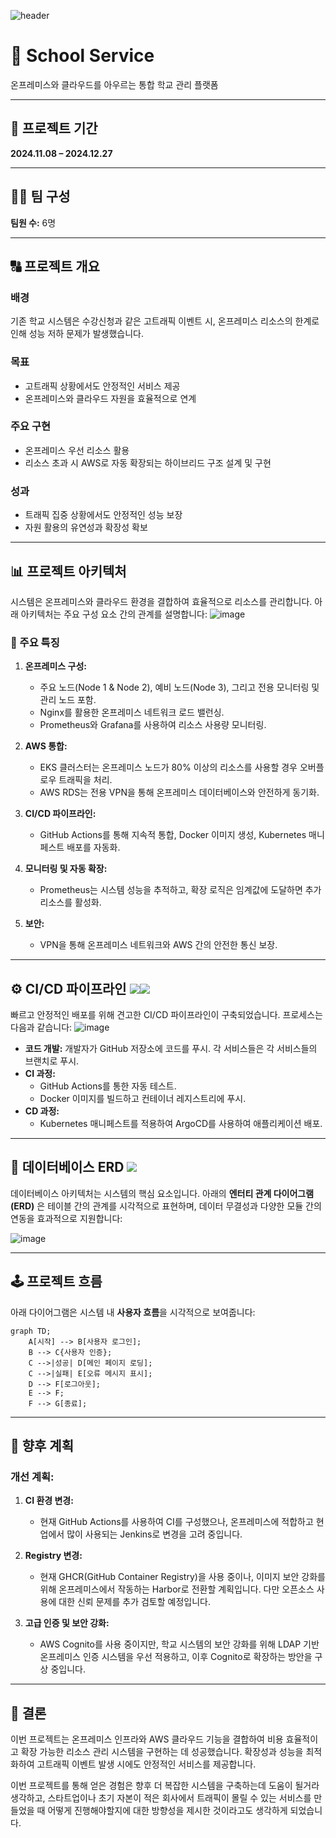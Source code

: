 ![header](https://capsule-render.vercel.app/api?type=waving&color=gradient&customColorList=10&height=200&text=School%20Service&fontSize=50&animation=twinkling&fontAlign=68&fontAlignY=36)
# 🏫 School Service  
온프레미스와 클라우드를 아우르는 통합 학교 관리 플랫폼

---

## 📅 프로젝트 기간
**2024.11.08 – 2024.12.27**

---

## 👨‍💼 팀 구성
**팀원 수:** 6명

---

## 🔠 프로젝트 개요

### 배경
기존 학교 시스템은 수강신청과 같은 고트래픽 이벤트 시, 온프레미스 리소스의 한계로 인해 성능 저하 문제가 발생했습니다.

### 목표
- 고트래픽 상황에서도 안정적인 서비스 제공
- 온프레미스와 클라우드 자원을 효율적으로 연계

### 주요 구현
- 온프레미스 우선 리소스 활용
- 리소스 초과 시 AWS로 자동 확장되는 하이브리드 구조 설계 및 구현

### 성과
- 트래픽 집중 상황에서도 안정적인 성능 보장
- 자원 활용의 유연성과 확장성 확보


---

## 📊 프로젝트 아키텍처

시스템은 온프레미스와 클라우드 환경을 결합하여 효율적으로 리소스를 관리합니다. 아래 아키텍처는 주요 구성 요소 간의 관계를 설명합니다:
![image](https://github.com/user-attachments/assets/f3176884-62c1-4e69-8861-402f6e42ce48)

### 👀 주요 특징
1. **온프레미스 구성:**
   - 주요 노드(Node 1 & Node 2), 예비 노드(Node 3), 그리고 전용 모니터링 및 관리 노드 포함.
   - Nginx를 활용한 온프레미스 네트워크 로드 밸런싱.
   - Prometheus와 Grafana를 사용하여 리소스 사용량 모니터링.

2. **AWS 통합:**
   - EKS 클러스터는 온프레미스 노드가 80% 이상의 리소스를 사용할 경우 오버플로우 트래픽을 처리.
   - AWS RDS는 전용 VPN을 통해 온프레미스 데이터베이스와 안전하게 동기화.

3. **CI/CD 파이프라인:**
   - GitHub Actions를 통해 지속적 통합, Docker 이미지 생성, Kubernetes 매니페스트 배포를 자동화.

4. **모니터링 및 자동 확장:**
   - Prometheus는 시스템 성능을 추적하고, 확장 로직은 임계값에 도달하면 추가 리소스를 활성화.

5. **보안:**
   - VPN을 통해 온프레미스 네트워크와 AWS 간의 안전한 통신 보장.

---

## ⚙️ CI/CD 파이프라인 <img src="https://img.shields.io/badge/githubactions-2088FF?style=flat-square&logo=githubactions&logoColor=white"/><img src="https://img.shields.io/badge/argo-EF7B4D?style=flat-square&logo=argo&logoColor=white"/>

빠르고 안정적인 배포를 위해 견고한 CI/CD 파이프라인이 구축되었습니다. 프로세스는 다음과 같습니다:
![image](https://github.com/user-attachments/assets/9fe36166-11ab-4cd9-ba44-69a00c84f590)

- **코드 개발:** 개발자가 GitHub 저장소에 코드를 푸시. 각 서비스들은 각 서비스들의 브랜치로 푸시.
- **CI 과정:**
  - GitHub Actions를 통한 자동 테스트.
  - Docker 이미지를 빌드하고 컨테이너 레지스트리에 푸시.
- **CD 과정:**
  - Kubernetes 매니페스트를 적용하여 ArgoCD를 사용하여 애플리케이션 배포.

---

## 💃 데이터베이스 ERD <img src="https://img.shields.io/badge/mysql-4479A1?style=flat-square&logo=mysql&logoColor=white"/>

데이터베이스 아키텍처는 시스템의 핵심 요소입니다. 아래의 **엔터티 관계 다이어그램(ERD)** 은 테이블 간의 관계를 시각적으로 표현하며, 데이터 무결성과 다양한 모듈 간의 연동을 효과적으로 지원합니다:


![image](https://github.com/user-attachments/assets/59765cb0-49ef-44a3-8c2d-2320d4742266)

---

## 🕹️ 프로젝트 흐름

아래 다이어그램은 시스템 내 **사용자 흐름**을 시각적으로 보여줍니다:

```mermaid
graph TD;
    A[시작] --> B[사용자 로그인];
    B --> C{사용자 인증};
    C -->|성공| D[메인 페이지 로딩];
    C -->|실패| E[오류 메시지 표시];
    D --> F[로그아웃];
    E --> F;
    F --> G[종료];
```

---

## 🚀 향후 계획

### 개선 계획:
1. **CI 환경 변경:**
   - 현재 GitHub Actions를 사용하여 CI를 구성했으나, 온프레미스에 적합하고 현업에서 많이 사용되는 Jenkins로 변경을 고려 중입니다.
2. **Registry 변경:**
   - 현재 GHCR(GitHub Container Registry)을 사용 중이나, 이미지 보안 강화를 위해 온프레미스에서 작동하는 Harbor로 전환할 계획입니다. 다만 오픈소스 사용에 대한 신뢰 문제를 추가 검토할 예정입니다.
  
3. **고급 인증 및 보안 강화:**
   - AWS Cognito를 사용 중이지만, 학교 시스템의 보안 강화를 위해 LDAP 기반 온프레미스 인증 시스템을 우선 적용하고, 이후 Cognito로 확장하는 방안을 구상 중입니다.

---

## 📆 결론

이번 프로젝트는 온프레미스 인프라와 AWS 클라우드 기능을 결합하여 비용 효율적이고 확장 가능한 리소스 관리 시스템을 구현하는 데 성공했습니다. 확장성과 성능을 최적화하여 고트래픽 이벤트 발생 시에도 안정적인 서비스를 제공합니다.

이번 프로젝트를 통해 얻은 경험은 향후 더 복잡한 시스템을 구축하는데 도움이 될거라 생각하고, 스타트업이나 초기 자본이 적은 회사에서 트래픽이 몰릴 수 있는 서비스를 만들었을 때 어떻게 진행해야할지에 대한 방향성을 제시한 것이라고도 생각하게 되었습니다.
